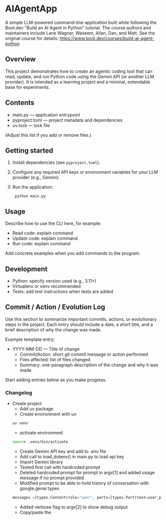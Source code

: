# AIAgentApp

A simple LLM-powered command-line application built while following the Boot.dev "Build an AI Agent in Python" tutorial. The course authors and maintainers include Lane Wagner, Waseem, Allan, Dan, and Matt. See the original course for details: https://www.boot.dev/courses/build-ai-agent-python

## Overview

This project demonstrates how to create an agentic coding tool that can read, update, and run Python code using the Gemini API (or another LLM provider). It is intended as a learning project and a minimal, extendable base for experiments.

## Contents

- main.py — application entrypoint
- pyproject.toml — project metadata and dependencies
- uv.lock — lock file

(Adjust this list if you add or remove files.)

## Getting started

1. Install dependencies (see `pyproject.toml`).
2. Configure any required API keys or environment variables for your LLM provider (e.g., Gemini).
3. Run the application:

		python main.py

## Usage

Describe how to use the CLI here, for example:

- Read code: explain command
- Update code: explain command
- Run code: explain command

Add concrete examples when you add commands to the program.

## Development

- Python: specify version used (e.g., 3.11+)
- Virtualenv or venv recommended
- Tests: add test instructions when tests are added

## Commit / Action / Evolution Log

Use this section to summarize important commits, actions, or evolutionary steps in the project. Each entry should include a date, a short title, and a brief description of why the change was made.

Example template entry:

- YYYY-MM-DD — Title of change
	- Commit/Action: short git commit message or action performed
	- Files affected: list of files changed
	- Summary: one-paragraph description of the change and why it was made

Start adding entries below as you make progress.

### Changelog

- Create project
    - Add uv package
    - Create environment with uv 
    ```bash 
    uv venv
    ```
    - activate environment
    ```bash
    source .venv/bin/activate
    ```
    - Create Gemini API key and add to .env file
    - Add call to load_dotenv() in main.py to load api key
    - Import Gemini library
    - Tested first call with hardcoded prompt
    - Deleted hardcoded prompt for prompt in argv[1] and added usage message if no prompt provided
    - Modified prompt to be able to hold history of conversation with google.genai types
    ```python
    messages =[types.Content(role="user", parts=[types.Part(text=user_prompt)])]
    ```
    - Added verbose flag to argv[2] to show debug output
    - Copy/paste the 